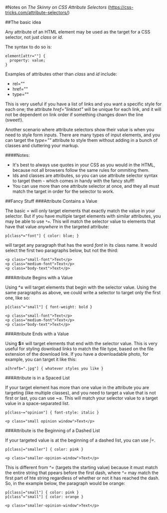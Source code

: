 #Notes on *The Skinny on CSS Attribute Selectors* (https://css-tricks.com/attribute-selectors/)

##The basic idea

Any attribute of an HTML element may be used as the target for a CSS selector, not just *class* or *id*.

The syntax to do so is:
```
element[attr=""] { 
  property: value;
}
```
Examples of attributes other than *class* and *id* include:
* rel=""
* href=""
* type=""

This is very useful if you have a list of links and you want a specific style for each one; the attribute *href="linktext"* will be unique for each link, and it will not be dependent on link order if something changes down the line (sweet!).

Another scenario where attribute selectors show their value is when you need to style form inputs.  There are many types of input elements, and you can target the *type=""* attribute to style them without adding in a bunch of classes and cluttering your markup.

####Notes:
* It's best to always use quotes in your CSS as you would in the HTML, because not all browsers follow the same rules for ommiting them.
* Ids and classes are attributes, so you can use attribute selector syntax to target them - which comes in handy with the fancy stuff!
* You can use more than one attribute selector at once, and they all must match the target in order for the selector to work.

##Fancy Stuff
###Attribute Contains a Value

The basic = will only target elements that exactly match the value in your selector.  But if you have multiple target elements with similar attributes, you may be able to use `*=`. This will match the selector value to elements that have that value *anywhere* in the targeted attribute:

```
p[class*="font"] { color: blue; }
```
will target any paragraph that has the word *font* in its class name.  It would select the first two paragraphs below, but not the third:
```
<p class="small-font">Text</p>
<p class="medium-font">Text</p>
<p class="body-text">Text</p>
```
###Attribute Begins with a Value

Using **^=** will target elements that begin with the selector value.  Using the same paragraphs as above, we could write a selector to target only the first one, like so:
```
p[class^="small"] { font-weight: bold }

<p class="small-font">Text</p>
<p class="medium-font">Text</p>
<p class="body-text">Text</p>
```
###Attribute Ends with a Value

Using **$=** will target elements that end with the selector value. This is very useful for styling download links to match the file type, based on the file extension of the download link. If you have a downloadable photo, for example, you can target it like this:
```
a[href$=".jpg"] { whatever styles you like }
```
###Attribute is in a Spaced List

If your target element has more than one value in the attribute you are targeting (like multiple classes), and you need to target a value that is not first or last, you can use **~=**.  This will match your selector value to a target value in a space-separated list.
```
p[class~="opinion"] { font-style: italic }

<p class="small opinion window">Text</p>
```
###Attribute is the Beginning of a Dashed List

If your targeted value is at the beginning of a dashed list, you can use *|=*. 
```
p[class|="smaller"] { color: pink }

<p class="smaller-opinion-window">Text</p>
```
This is different from *^=* (targets the starting value) because it must match the entire string that ppears before the first dash, where *^=* may match the first part of hte string regardless of whether or not it has reached the dash.  So, in the example below, the paragraph would be orange:
```
p[class|="small"] { color: pink }
p[class^="small"] { color: orange }

<p class="smaller-opinion-window">Text</p>
```
